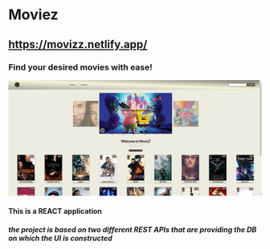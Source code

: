 # Moviez
## https://movizz.netlify.app/
### Find your desired movies with ease!

![Image of Homepage](/screenshots/HomePage.png)

#### This is a REACT application 

##### the project is based on two different REST APIs that are providing the DB on which the UI is constructed
